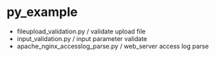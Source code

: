 # py_example

- fileupload_validation.py / validate upload file
- input_validation.py / input parameter validate
- apache_nginx_accesslog_parse.py / web_server access log parse
